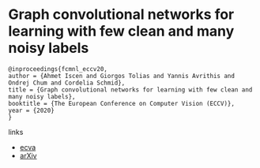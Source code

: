 # Graph convolutional networks for learning with few clean and many noisy labels

```
@inproceedings{fcmnl_eccv20,
author = {Ahmet Iscen and Giorgos Tolias and Yannis Avrithis and Ondrej Chum and Cordelia Schmid},
title = {Graph convolutional networks for learning with few clean and many noisy labels},
booktitle = {The European Conference on Computer Vision (ECCV)},
year = {2020}
}
```

links
- [ecva](http://www.ecva.net/papers/eccv_2020/papers_ECCV/papers/123550290.pdf)
- [arXiv](https://arxiv.org/abs/1910.00324)
